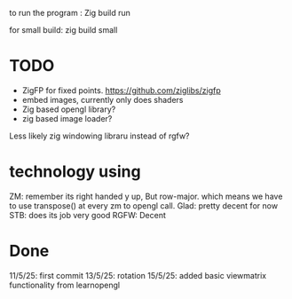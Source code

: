 to run the program : Zig build run

for small build: zig build small


# TODO
- ZigFP for fixed points. https://github.com/ziglibs/zigfp
- embed images, currently only does shaders
- Zig based opengl library?
- zig based image loader?

Less likely
zig windowing libraru instead of rgfw?

# technology using
ZM: remember its right handed y up, But row-major. which means we have to use transpose() at every zm to opengl call.
Glad: pretty decent for now
STB: does its job very good
RGFW: Decent

# Done
11/5/25: first commit
13/5/25: rotation 
15/5/25: added basic viewmatrix functionality from learnopengl